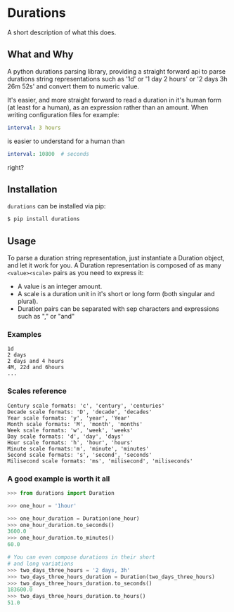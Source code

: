 # Durations

A short description of what this does.

## What and Why
A python durations parsing library, providing a straight forward api to parse durations string representations such as '1d' or '1 day 2 hours' or '2 days 3h 26m 52s' and convert them to numeric value.

It's easier, and more straight forward to read a duration in it's human form (at least for a human), as an expression
rather than an amount. When writing configuration files for example:

```yaml
interval: 3 hours
```

is easier to understand for a human than

```yaml
interval: 10800  # seconds
```

right?

## Installation

`durations` can be installed via pip:
```bash
$ pip install durations
```

## Usage
To parse a duration string representation, just instantiate a Duration object, and let it work for you.
A Duration representation is composed of as many ``<value><scale>`` pairs as you need to express it:
* A value is an integer amount.
* A scale is a duration unit in it's short or long form (both singular and plural).
* Duration pairs can be separated with sep characters and expressions such as "," or "and"

### Examples

```
1d
2 days
2 days and 4 hours
4M, 22d and 6hours
...
```

### Scales reference
```
Century scale formats: 'c', 'century', 'centuries'
Decade scale formats: 'D', 'decade', 'decades'
Year scale formats: 'y', 'year', 'Year'
Month scale formats: 'M', 'month', 'months'
Week scale formats: 'w', 'week', 'weeks'
Day scale formats: 'd', 'day', 'days'
Hour scale formats: 'h', 'hour', 'hours'
Minute scale formats:'m', 'minute', 'minutes'
Second scale formats: 's', 'second', 'seconds'
Milisecond scale formats: 'ms', 'milisecond', 'miliseconds'
```

### A good example is worth it all
```python
>>> from durations import Duration

>>> one_hour = '1hour'

>>> one_hour_duration = Duration(one_hour)
>>> one_hour_duration.to_seconds()
3600.0
>>> one_hour_duration.to_minutes()
60.0

# You can even compose durations in their short
# and long variations
>>> two_days_three_hours = '2 days, 3h'
>>> two_days_three_hours_duration = Duration(two_days_three_hours)
>>> two_days_three_hours_duration.to_seconds()
183600.0
>>> two_days_three_hours_duration.to_hours()
51.0
```
